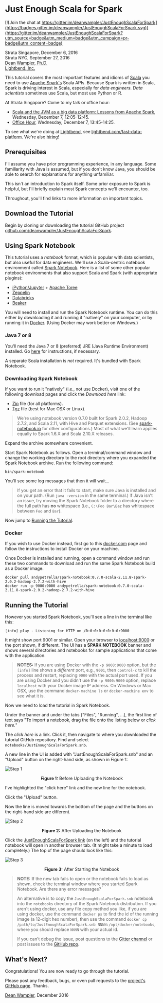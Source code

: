 # Just Enough Scala for Spark

[![Join the chat at https://gitter.im/deanwampler/JustEnoughScalaForSpark](https://badges.gitter.im/deanwampler/JustEnoughScalaForSpark.svg)](https://gitter.im/deanwampler/JustEnoughScalaForSpark?utm_source=badge&utm_medium=badge&utm_campaign=pr-badge&utm_content=badge)

Strata Singapore, December 6, 2016<br/>
Strata NYC, September 27, 2016<br/>
[Dean Wampler, Ph.D.](mailto:deanwampler@gmail.com)<br/>
[Lightbend, Inc.](http://lightbend.com)

This tutorial covers the most important features and idioms of [Scala](http://scala-lang.org/) you need to use [Apache Spark's](http://spark.apache.org/) Scala APIs. Because Spark is written in Scala, Spark is driving interest in Scala, especially for _data engineers_. _Data scientists_ sometimes use Scala, but most use Python or R.

At Strata Singapore? Come to my talk or office hour:
* [Scala and the JVM as a big data platform: Lessons from Apache Spark](http://conferences.oreilly.com/strata/hadoop-big-data-sg/public/schedule/detail/54315), Wednesday, December 7, 12:05-12:45.
* [Office Hour](http://conferences.oreilly.com/strata/hadoop-big-data-sg/public/schedule/detail/56312), Wednesday, December 7, 13:45-14:25.

To see what we're doing at [Lightbend](http://lightbend.com), see [lightbend.com/fast-data-platform](http://lightbend.com/fast-data-platform). We're also [hiring](http://www.lightbend.com/company/careers)!

## Prerequisites

I'll assume you have prior programming experience, in any language. Some familiarity with Java is assumed, but if you don't know Java, you should be able to search for explanations for anything unfamiliar.

This isn't an introduction to Spark itself. Some prior exposure to Spark is helpful, but I'll briefly explain most Spark concepts we'll encounter, too.

Throughout, you'll find links to more information on important topics.

## Download the Tutorial

Begin by cloning or downloading the tutorial GitHub project [github.com/deanwampler/JustEnoughScalaForSpark](https://github.com/deanwampler/JustEnoughScalaForSpark).

## Using Spark Notebook

This tutorial uses a _notebook_ format, which is popular with data scientists, but also useful for data engineers. We'll use a Scala-centric notebook environment called [Spark Notebook](http://spark-notebook.io). Here is a list of some other popular notebook environments that also support Scala and Spark (with appropriate plugins):

* [iPython/Jupyter](https://ipython.org/) + [Apache Toree](https://toree.apache.org/)
* [Zeppelin](http://zeppelin-project.org/)
* [Databricks](https://databricks.com/)
* [Beaker](http://beakernotebook.com/ )

You will need to install and run the Spark Notebook runtime. You can do this either by downloading it and running it "natively" on your computer, or by running it in [Docker](https://docker.com). (Using Docker may work better on Windows.)

### Java 7 or 8

You'll need the Java 7 or 8 (preferred) JRE (Java Runtime Environment) installed. Go [here](https://java.com/en/download/help/index_installing.xml) for instructions, if necessary.

A separate Scala installation is _not_ required. It's bundled with Spark Notebook.

### Downloading Spark Notebook

If you want to run it "natively" (i.e., not use Docker), visit one of the following download pages and click the _Download here_ link:

* [Zip](http://spark-notebook.io/dl/zip/0.7.0/2.11/2.0.2/2.7.2/true/true) file (for all platforms).
* [Tgz](http://spark-notebook.io/dl/tgz/0.7.0/2.11/2.0.2/2.7.2/true/true) file (best for Mac OSX or Linux).

> We're using notebook version 0.7.0 built for Spark 2.0.2, Hadoop 2.7.2, and Scala 2.11, with Hive and Parquet extensions. (See [spark-notebook.io](http://spark-notebook.io) for other configurations.) Most of what we'll learn applies equally to Spark 1.6.X and Scala 2.10.X releases.

Expand the archive somewhere convenient.

Start Spark Notebook as follows. Open a terminal/command window and change the working directory to the root directory where you expanded the Spark Notebook archive. Run the following command:
```
bin/spark-notebook
```

You'll see some log messages that then it will wait...

> If you get an error that it fails to start, make sure Java is installed and on your path. (Run `java -version` in the same terminal.) If Java isn't an issue, try moving the Spark Notebook folder to a directory where the full path has **no** whitespace (i.e., `C:\Foo Bar\Baz` has whitespace between `Foo` and `Bar`).

Now jump to <a href="#RunningTutorial">Running the Tutorial</a>.

### Docker

If you wish to use Docker instead, first go to this [docker.com](https://www.docker.com/products/overview) page and follow the instructions to install Docker on your machine.

Once Docker is installed and running, open a command window and run these two commands to download and run the same Spark Notebook build as a Docker image.


```
docker pull andypetrella/spark-notebook:0.7.0-scala-2.11.8-spark-2.0.2-hadoop-2.7.2-with-hive
docker run -p 9000:9000 andypetrella/spark-notebook:0.7.0-scala-2.11.8-spark-2.0.2-hadoop-2.7.2-with-hive
```

<a name="RunningTutorial"></a>
## Running the Tutorial

However you started Spark Notebook, you'll see a line in the terminal like this:

```
[info] play - Listening for HTTP on /0:0:0:0:0:0:0:0:9000
```

It might show port 9001 or similar. Open your browser to [localhost:9000](http://localhost:9000/) or the port shown, if different. The UI has a **SPARK NOTEBOOK** banner and shows several directories and notebooks for sample applications that come with the application.

> **NOTES:** 
> If you are using Docker with the `-p 9000:9000` option, but the `[info]` line shows a _different_ port, e.g., `9001`, then `control-c` to kill the process and restart, replacing `9000` with the actual port used.
> If you are using Docker and you didn't use the `-p 9000:9000` option, replace `localhost` with your Docker image IP address. On Windows or Mac OSX, use the command `docker-machine ls` or `docker-machine env` to see what it is.

Now we need to load the tutorial in Spark Notebook.

Under the banner and under the tabs ("Files", "Running", ...), the first line of text says "To import a notebook, drag the file onto the listing below or *click here.*"

The *click here* is a link. Click it, then navigate to where you downloaded the tutorial GitHub repository. Find and select `notebooks/JustEnoughScalaForSpark.snb`.

A new line in the UI is added with "JustEnoughScalaForSpark.snb" and an "Upload" button on the right-hand side, as shown in Figure 1:

![Step 1](images/step1.jpg)
<center><b>Figure 1:</b> Before Uploading the Notebook</center>

I've highlighted the "click here" link and the new line for the notebook.

Click the "Upload" button.

Now the line is moved towards the bottom of the page and the buttons on the right-hand side are different.

![Step 2](images/step2.jpg)
<center><b>Figure 2:</b> After Uploading the Notebook</center>

Click the [JustEnoughScalaForSpark link](http://localhost:9000/notebooks/JustEnoughScalaForSpark.snb) (on the left) and the tutorial notebook will open in another browser tab. (It might take a minute to load completely.) The top of the page should look like this:

![Step 3](images/step3.jpg)
<center><b>Figure 3:</b> After Starting the Notebook</center>


> **NOTE:** If the new tab fails to open or the notebook fails to load as shown, check the terminal window where you started Spark Notebook. Are there any error messages?
>
> An alternative is to copy the `JustEnoughScalaForSpark.snb` notebook into the `notebooks` directory of the Spark Notebook distribution. If you aren't using docker, use any file copy method you like, if you are using docker, use the command `docker ps` to find the id of the running image (a 12-digit hex number), then use the command `docker cp /path/to/JustEnoughScalaForSpark.snb NNNN:/opt/docker/notebooks`, where you should replace `NNNN` with your actual id.
>
> If you can't debug the issue, post questions to the [Gitter channel](https://gitter.im/deanwampler/JustEnoughScalaForSpark) or post issues to the [GitHub repo](https://github.com/deanwampler/JustEnoughScalaForSpark/issues).

## What's Next?

Congratulations! You are now ready to go through the tutorial.

Please post any feedback, bugs, or even pull requests to the [project's GitHub page](https://github.com/deanwampler/JustEnoughScalaForSpark). Thanks.

[Dean Wampler](mailto:deanwampler@gmail.com), December 2016
